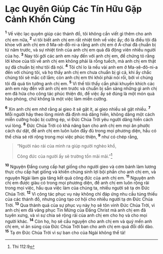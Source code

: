 # Lạc Quyên Giúp Các Tín Hữu Gặp Cảnh Khốn Cùng

<sup><b>1</b></sup> Về việc lạc quyên giúp các thánh đồ, tôi không cần viết gì thêm cho anh chị em nữa, <sup><b>2</b></sup> vì tôi biết anh chị em rất nhiệt tình về việc ấy; đó là điều tôi đã khoe với anh chị em ở Ma-xê-đô-ni-a rằng anh chị em ở A-chai đã chuẩn bị từ năm trước, và sự nhiệt tình của anh chị em quả đã động viên nhiều người của họ. <sup><b>3</b></sup> Nay tôi gởi các anh em này đến với anh chị em, để chứng tỏ rằng lời khoe của tôi về anh chị em không phải là rỗng tuếch, mà anh chị em thật sự đã chuẩn bị như tôi đã nói. <sup><b>4</b></sup> Tôi chỉ lo là nếu vài anh em ở Ma-xê-đô-ni-a đến với chúng tôi, và họ thấy anh chị em chưa chuẩn bị gì cả, khi ấy chắc chúng tôi sẽ mắc cỡ lắm; còn anh chị em thì khỏi phải nói rồi, bởi vì chúng tôi đã quá tin tưởng anh chị em. <sup><b>5</b></sup> Vì thế tôi thấy cần phải khuyến khích các anh em này đến với anh chị em trước và chuẩn bị sẵn sàng những gì anh chị em đã hứa cho công tác phúc thiện đó, để việc ấy sẽ đúng là một món quà hào phóng, chứ không là một việc làm miễn cưỡng.

<sup><b>6</b></sup> Xin anh chị em nhớ rằng ai gieo ít sẽ gặt ít, ai gieo nhiều sẽ gặt nhiều. <sup><b>7</b></sup> Mỗi người hãy theo lòng mình đã định mà dâng hiến, không dâng một cách miễn cưỡng hoặc bị cưỡng ép, vì Ðức Chúa Trời yêu người dâng hiến cách vui lòng. <sup><b>8</b></sup> Ðức Chúa Trời có khả năng ban cho anh chị em mọi ân phước cách dư dật, để anh chị em luôn luôn đầy đủ trong mọi phương diện, hầu có thể chia sẻ rời rộng trong mọi việc phúc thiện, <sup><b>9</b></sup> như có chép rằng,

> “Người nào rải của mình ra giúp người nghèo khổ,
>
> Công đức của người ấy sẽ trường tồn mãi mãi.”[^1@-0561cda6-fbd6-4dbb-85d3-f808e7e96a6f]

<sup><b>10</b></sup> Nguyện Ðấng cung cấp hạt giống cho người gieo và cơm bánh làm lương thực chu cấp hạt giống và khiến chúng sinh lợi bội phần cho anh chị em, và nguyện Ngài làm gia tăng kết quả công đức của anh chị em. <sup><b>11</b></sup> Nguyện anh chị em được giàu có trong mọi phương diện, để anh chị em luôn rộng rãi trong mọi việc, hầu qua việc làm của chúng ta, nhiều người sẽ tạ ơn Ðức Chúa Trời. <sup><b>12</b></sup> Vì công tác phục vụ này không chỉ đáp ứng nhu cầu túng thiếu của các thánh đồ, nhưng cũng tạo cơ hội cho nhiều người tạ ơn Ðức Chúa Trời. <sup><b>13</b></sup> Qua thành quả của sự phục vụ này họ sẽ tôn vinh Ðức Chúa Trời, vì anh chị em đã vâng phục Tin Mừng của Ðấng Christ mà anh chị em đã tuyên xưng, và vì sự chia sẻ rộng rãi của anh chị em cho họ và cho mọi người khác. <sup><b>14</b></sup> Còn họ, họ sẽ cầu nguyện cho anh chị em và quý mến anh chị em, vì ân sủng của Ðức Chúa Trời ban cho anh chị em quá đỗi dồi dào. <sup><b>15</b></sup> Tạ ơn Ðức Chúa Trời vì sự ban cho của Ngài không thể tả!

[^1@-0561cda6-fbd6-4dbb-85d3-f808e7e96a6f]: Thi 112:9
